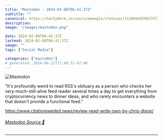 ```yaml
---
title: "Mastodon - 2024-02-08T06:41:37Z"
subtitle: ""
canonical: https://hachyderm.io/users/mweagle/statuses/111894495062757311
description:
image: "/images/mastodon.png"

date: 2024-02-08T06:41:37Z
lastmod: 2024-02-08T06:41:37Z
image: ""
tags: ["Social Media"]

categories: ["mastodon"]
# generated: 2024-06-21T21:40:31-07:00
---
```

![Mastodon](/images/mastodon.png)

<p>“It&#39;s profoundly weird to read RSS&#39;s obituary as a person who checks her very-much-still-alive feed reader several times a day to get everything from cryptocurrency news to dinner ideas, and who rarely encounters a website that doesn&#39;t provide a functional feed.”</p><p><a href="https://www.citationneeded.news/review-read-write-own-by-chris-dixon/" target="_blank" rel="nofollow noopener noreferrer" translate="no"><span class="invisible">https://www.</span><span class="ellipsis">citationneeded.news/review-rea</span><span class="invisible">d-write-own-by-chris-dixon/</span></a></p>


###### [Mastodon Source 🐘](https://hachyderm.io/@mweagle/111894495062757311)

___
